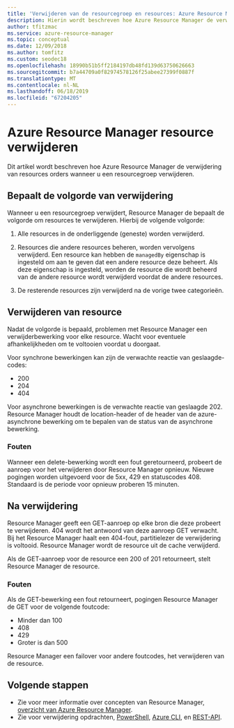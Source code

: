 ```yaml
---
title: 'Verwijderen van de resourcegroep en resources: Azure Resource Manager'
description: Hierin wordt beschreven hoe Azure Resource Manager de verwijdering van resources orders wanneer een resourcegroep wordt verwijderd. Beschrijft de responscodes en hoe Resource Manager worden verwerkt om te bepalen of de verwijdering is geslaagd.
author: tfitzmac
ms.service: azure-resource-manager
ms.topic: conceptual
ms.date: 12/09/2018
ms.author: tomfitz
ms.custom: seodec18
ms.openlocfilehash: 18990b51b5ff2184197db48fd139d63750626663
ms.sourcegitcommit: b7a44709a0f82974578126f25abee27399f0887f
ms.translationtype: MT
ms.contentlocale: nl-NL
ms.lasthandoff: 06/18/2019
ms.locfileid: "67204205"
---
```

# <a name="azure-resource-manager-resource-group-deletion"></a>Azure Resource Manager resource verwijderen

Dit artikel wordt beschreven hoe Azure Resource Manager de verwijdering van resources orders wanneer u een resourcegroep verwijderen.

## <a name="determine-order-of-deletion"></a>Bepaalt de volgorde van verwijdering

Wanneer u een resourcegroep verwijdert, Resource Manager de bepaalt de volgorde om resources te verwijderen. Hierbij de volgende volgorde:

1. Alle resources in de onderliggende (geneste) worden verwijderd.

2. Resources die andere resources beheren, worden vervolgens verwijderd. Een resource kan hebben de `managedBy` eigenschap is ingesteld om aan te geven dat een andere resource deze beheert. Als deze eigenschap is ingesteld, worden de resource die wordt beheerd van de andere resource wordt verwijderd voordat de andere resources.

3. De resterende resources zijn verwijderd na de vorige twee categorieën.

## <a name="resource-deletion"></a>Verwijderen van resource

Nadat de volgorde is bepaald, problemen met Resource Manager een verwijderbewerking voor elke resource. Wacht voor eventuele afhankelijkheden om te voltooien voordat u doorgaat.

Voor synchrone bewerkingen kan zijn de verwachte reactie van geslaagde-codes:

* 200
* 204
* 404

Voor asynchrone bewerkingen is de verwachte reactie van geslaagde 202. Resource Manager houdt de location-header of de header van de azure-asynchrone bewerking om te bepalen van de status van de asynchrone bewerking.
  
### <a name="errors"></a>Fouten

Wanneer een delete-bewerking wordt een fout geretourneerd, probeert de aanroep voor het verwijderen door Resource Manager opnieuw. Nieuwe pogingen worden uitgevoerd voor de 5xx, 429 en statuscodes 408. Standaard is de periode voor opnieuw proberen 15 minuten.

## <a name="after-deletion"></a>Na verwijdering

Resource Manager geeft een GET-aanroep op elke bron die deze probeert te verwijderen. 404 wordt het antwoord van deze aanroep GET verwacht. Bij het Resource Manager haalt een 404-fout, partitielezer de verwijdering is voltooid. Resource Manager wordt de resource uit de cache verwijderd.

Als de GET-aanroep voor de resource een 200 of 201 retourneert, stelt Resource Manager de resource.

### <a name="errors"></a>Fouten

Als de GET-bewerking een fout retourneert, pogingen Resource Manager de GET voor de volgende foutcode:

* Minder dan 100
* 408
* 429
* Groter is dan 500

Resource Manager een failover voor andere foutcodes, het verwijderen van de resource.

## <a name="next-steps"></a>Volgende stappen

* Zie voor meer informatie over concepten van Resource Manager, [overzicht van Azure Resource Manager](resource-group-overview.md).
* Zie voor verwijdering opdrachten, [PowerShell](/powershell/module/az.resources/Remove-AzResourceGroup), [Azure CLI](/cli/azure/group?view=azure-cli-latest#az-group-delete), en [REST-API](/rest/api/resources/resourcegroups/delete).
